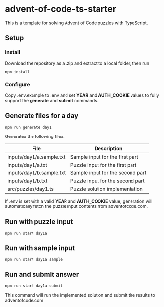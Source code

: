 # advent-of-code-ts-starter
This is a template for solving Advent of Code puzzles with TypeScript.

## Setup
### Install
Download the repository as a .zip and extract to a local folder, then run
```
npm install
```

### Configure
Copy .env.example to .env and set **YEAR** and **AUTH_COOKIE** values to fully support the **generate** and **submit** commands.

## Generate files for a day
```
npm run generate day1
```
Generates the following files:

| File | Description |
| ----------- | ----------- |
| inputs/day1/a.sample.txt | Sample input for the first part |
| inputs/day1/a.txt | Puzzle input for the first part |
| inputs/day1/b.sample.txt | Sample input for the second part |
| inputs/day1/b.txt | Puzzle input for the second part |
| src/puzzles/day1.ts | Puzzle solution implementation |

If .env is set with a valid **YEAR** and **AUTH_COOKIE** value, generation will automatically fetch the puzzle input contents from adventofcode.com.

## Run with puzzle input
```
npm run start day1a
```

## Run with sample input
```
npm run start day1a sample
```

## Run and submit answer
```
npm run start day1a submit
```

This command will run the implemented solution and submit the results to adventofcode.com